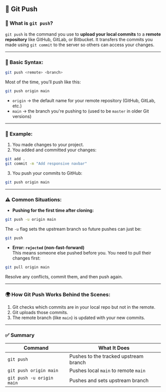 ## 🔼 **Git Push**

### 🔹 What is `git push`?

`git push` is the command you use to **upload your local commits** to a **remote repository** like GitHub, GitLab, or Bitbucket. It transfers the commits you made using `git commit` to the server so others can access your changes.

---

### 🔧 Basic Syntax:

```bash
git push <remote> <branch>
```

Most of the time, you’ll push like this:

```bash
git push origin main
```

- `origin` → the default name for your remote repository (GitHub, GitLab, etc.)
- `main` → the branch you're pushing to (used to be `master` in older Git versions)

---

### 🧪 Example:

1. You made changes to your project.
2. You added and committed your changes:

```bash
git add .
git commit -m "Add responsive navbar"
```

3. You push your commits to GitHub:

```bash
git push origin main
```

---

### ⚠️ Common Situations:

- **Pushing for the first time after cloning:**

```bash
git push -u origin main
```

The `-u` flag sets the upstream branch so future pushes can just be:

```bash
git push
```

- **Error: `rejected` (non-fast-forward)**  
  This means someone else pushed before you. You need to pull their changes first:

```bash
git pull origin main
```

Resolve any conflicts, commit them, and then push again.

---

### 🌍 How Git Push Works Behind the Scenes:

1. Git checks which commits are in your local repo but not in the remote.
2. Git uploads those commits.
3. The remote branch (like `main`) is updated with your new commits.

---

### ✅ Summary

| Command | What It Does |
|--------|----------------|
| `git push` | Pushes to the tracked upstream branch |
| `git push origin main` | Pushes local `main` to remote `main` |
| `git push -u origin main` | Pushes and sets upstream branch |

